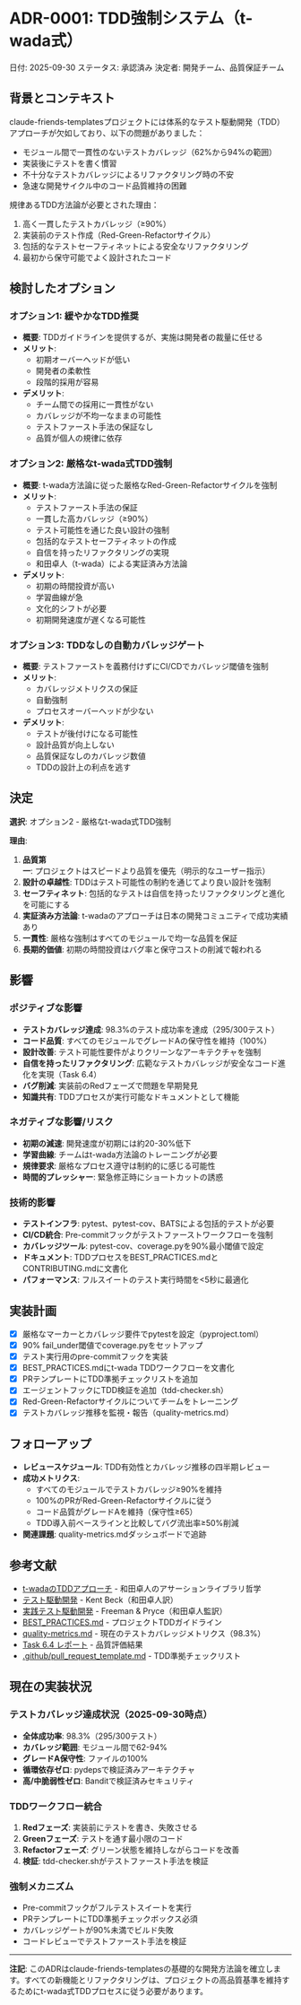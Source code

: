 # ADR-0001: TDD強制システム（t-wada式）

日付: 2025-09-30
ステータス: 承認済み
決定者: 開発チーム、品質保証チーム

## 背景とコンテキスト

claude-friends-templatesプロジェクトには体系的なテスト駆動開発（TDD）アプローチが欠如しており、以下の問題がありました：
- モジュール間で一貫性のないテストカバレッジ（62%から94%の範囲）
- 実装後にテストを書く慣習
- 不十分なテストカバレッジによるリファクタリング時の不安
- 急速な開発サイクル中のコード品質維持の困難

規律あるTDD方法論が必要とされた理由：
1. 高く一貫したテストカバレッジ（≥90%）
2. 実装前のテスト作成（Red-Green-Refactorサイクル）
3. 包括的なテストセーフティネットによる安全なリファクタリング
4. 最初から保守可能でよく設計されたコード

## 検討したオプション

### オプション1: 緩やかなTDD推奨
- **概要**: TDDガイドラインを提供するが、実施は開発者の裁量に任せる
- **メリット**:
  - 初期オーバーヘッドが低い
  - 開発者の柔軟性
  - 段階的採用が容易
- **デメリット**:
  - チーム間での採用に一貫性がない
  - カバレッジが不均一なままの可能性
  - テストファースト手法の保証なし
  - 品質が個人の規律に依存

### オプション2: 厳格なt-wada式TDD強制
- **概要**: t-wada方法論に従った厳格なRed-Green-Refactorサイクルを強制
- **メリット**:
  - テストファースト手法の保証
  - 一貫した高カバレッジ（≥90%）
  - テスト可能性を通じた良い設計の強制
  - 包括的なテストセーフティネットの作成
  - 自信を持ったリファクタリングの実現
  - 和田卓人（t-wada）による実証済み方法論
- **デメリット**:
  - 初期の時間投資が高い
  - 学習曲線が急
  - 文化的シフトが必要
  - 初期開発速度が遅くなる可能性

### オプション3: TDDなしの自動カバレッジゲート
- **概要**: テストファーストを義務付けずにCI/CDでカバレッジ閾値を強制
- **メリット**:
  - カバレッジメトリクスの保証
  - 自動強制
  - プロセスオーバーヘッドが少ない
- **デメリット**:
  - テストが後付けになる可能性
  - 設計品質が向上しない
  - 品質保証なしのカバレッジ数値
  - TDDの設計上の利点を逃す

## 決定

**選択**: オプション2 - 厳格なt-wada式TDD強制

**理由**:
1. **品質第一**: プロジェクトはスピードより品質を優先（明示的なユーザー指示）
2. **設計の卓越性**: TDDはテスト可能性の制約を通じてより良い設計を強制
3. **セーフティネット**: 包括的なテストは自信を持ったリファクタリングと進化を可能にする
4. **実証済み方法論**: t-wadaのアプローチは日本の開発コミュニティで成功実績あり
5. **一貫性**: 厳格な強制はすべてのモジュールで均一な品質を保証
6. **長期的価値**: 初期の時間投資はバグ率と保守コストの削減で報われる

## 影響

### ポジティブな影響
- **テストカバレッジ達成**: 98.3%のテスト成功率を達成（295/300テスト）
- **コード品質**: すべてのモジュールでグレードAの保守性を維持（100%）
- **設計改善**: テスト可能性要件がよりクリーンなアーキテクチャを強制
- **自信を持ったリファクタリング**: 広範なテストカバレッジが安全なコード進化を実現（Task 6.4）
- **バグ削減**: 実装前のRedフェーズで問題を早期発見
- **知識共有**: TDDプロセスが実行可能なドキュメントとして機能

### ネガティブな影響/リスク
- **初期の減速**: 開発速度が初期には約20-30%低下
- **学習曲線**: チームはt-wada方法論のトレーニングが必要
- **規律要求**: 厳格なプロセス遵守は制約的に感じる可能性
- **時間的プレッシャー**: 緊急修正時にショートカットの誘惑

### 技術的影響
- **テストインフラ**: pytest、pytest-cov、BATSによる包括的テストが必要
- **CI/CD統合**: Pre-commitフックがテストファーストワークフローを強制
- **カバレッジツール**: pytest-cov、coverage.pyを90%最小閾値で設定
- **ドキュメント**: TDDプロセスをBEST_PRACTICES.mdとCONTRIBUTING.mdに文書化
- **パフォーマンス**: フルスイートのテスト実行時間を<5秒に最適化

## 実装計画

- [x] 厳格なマーカーとカバレッジ要件でpytestを設定（pyproject.toml）
- [x] 90% fail_under閾値でcoverage.pyをセットアップ
- [x] テスト実行用のpre-commitフックを実装
- [x] BEST_PRACTICES.mdにt-wada TDDワークフローを文書化
- [x] PRテンプレートにTDD準拠チェックリストを追加
- [x] エージェントフックにTDD検証を追加（tdd-checker.sh）
- [x] Red-Green-Refactorサイクルについてチームをトレーニング
- [x] テストカバレッジ推移を監視・報告（quality-metrics.md）

## フォローアップ

- **レビュースケジュール**: TDD有効性とカバレッジ推移の四半期レビュー
- **成功メトリクス**:
  - すべてのモジュールでテストカバレッジ≥90%を維持
  - 100%のPRがRed-Green-Refactorサイクルに従う
  - コード品質がグレードAを維持（保守性≥65）
  - TDD導入前ベースラインと比較してバグ流出率≥50%削減
- **関連課題**: quality-metrics.mdダッシュボードで追跡

## 参考文献

- [t-wadaのTDDアプローチ](https://github.com/twada/power-assert) - 和田卓人のアサーションライブラリ哲学
- [テスト駆動開発](https://www.amazon.co.jp/dp/4274217884) - Kent Beck（和田卓人訳）
- [実践テスト駆動開発](https://www.amazon.co.jp/dp/4798124583) - Freeman & Pryce（和田卓人監訳）
- [BEST_PRACTICES.md](../BEST_PRACTICES.md) - プロジェクトTDDガイドライン
- [quality-metrics.md](../quality-metrics.md) - 現在のテストカバレッジメトリクス（98.3%）
- [Task 6.4 レポート](../../memo/2025-09-29/) - 品質評価結果
- [.github/pull_request_template.md](../../.github/pull_request_template.md) - TDD準拠チェックリスト

## 現在の実装状況

### テストカバレッジ達成状況（2025-09-30時点）
- **全体成功率**: 98.3%（295/300テスト）
- **カバレッジ範囲**: モジュール間で62-94%
- **グレードA保守性**: ファイルの100%
- **循環依存ゼロ**: pydepsで検証済みアーキテクチャ
- **高/中脆弱性ゼロ**: Banditで検証済みセキュリティ

### TDDワークフロー統合
1. **Redフェーズ**: 実装前にテストを書き、失敗させる
2. **Greenフェーズ**: テストを通す最小限のコード
3. **Refactorフェーズ**: グリーン状態を維持しながらコードを改善
4. **検証**: tdd-checker.shがテストファースト手法を検証

### 強制メカニズム
- Pre-commitフックがフルテストスイートを実行
- PRテンプレートにTDD準拠チェックボックス必須
- カバレッジゲートが90%未満でビルド失敗
- コードレビューでテストファースト手法を検証

---

**注記**: このADRはclaude-friends-templatesの基礎的な開発方法論を確立します。すべての新機能とリファクタリングは、プロジェクトの高品質基準を維持するためにt-wada式TDDプロセスに従う必要があります。
